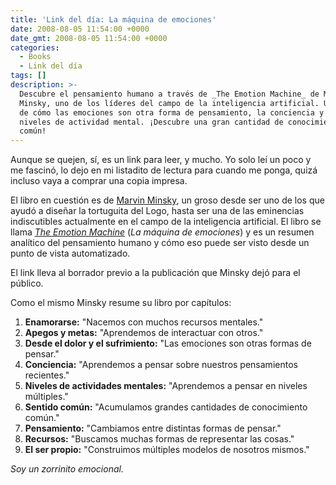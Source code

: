 ```yaml
---
title: 'Link del día: La máquina de emociones'
date: 2008-08-05 11:54:00 +0000
date_gmt: 2008-08-05 11:54:00 +0000
categories:
  - Books
  - Link del día
tags: []
description: >-
  Descubre el pensamiento humano a través de _The Emotion Machine_ de Marvin
  Minsky, uno de los líderes del campo de la inteligencia artificial. Un resumen
  de cómo las emociones son otra forma de pensamiento, la conciencia y los
  niveles de actividad mental. ¡Descubre una gran cantidad de conocimiento
  común!
---
```



Aunque se quejen, sí, es un link para leer, y mucho. Yo solo leí un poco y me fascinó, lo dejo en mi listadito de lectura para cuando me ponga, quizá incluso vaya a comprar una copia impresa.

El libro en cuestión es de [Marvin Minsky](http://en.wikipedia.org/wiki/Marvin_Lee_Minsky), un groso desde ser uno de los que ayudó a diseñar la tortuguita del Logo, hasta ser una de las eminencias indiscutibles actualmente en el campo de la inteligencia artificial. El libro se llama [_The Emotion Machine_](http://en.wikipedia.org/wiki/The_Emotion_Machine) (_La máquina de emociones_) y es un resumen analítico del pensamiento humano y cómo eso puede ser visto desde un punto de vista automatizado.

El link lleva al borrador previo a la publicación que Minsky dejó para el público.

Como el mismo Minsky resume su libro por capítulos:

1. **Enamorarse:** "Nacemos con muchos recursos mentales."
2. **Apegos y metas:** "Aprendemos de interactuar con otros."
3. **Desde el dolor y el sufrimiento:** "Las emociones son otras formas de pensar."
4. **Conciencia:** "Aprendemos a pensar sobre nuestros pensamientos recientes."
5. **Niveles de actividades mentales:** "Aprendemos a pensar en niveles múltiples."
6. **Sentido común:** "Acumulamos grandes cantidades de conocimiento común."
7. **Pensamiento:** "Cambiamos entre distintas formas de pensar."
8. **Recursos:** "Buscamos muchas formas de representar las cosas."
9. **El ser propio:** "Construimos múltiples modelos de nosotros mismos."

_Soy un zorrinito emocional._